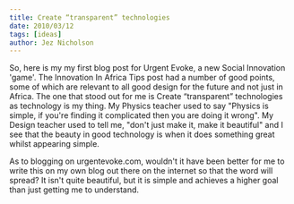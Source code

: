 ```yaml
---
title: Create “transparent” technologies
date: 2010/03/12
tags: [ideas]
author: Jez Nicholson
---
```

So, here is my my first blog post for Urgent Evoke, a new Social Innovation 'game'. The Innovation In Africa Tips post had a number of good points, some of which are relevant to all good design for the future and not just in Africa. The one that stood out for me is Create “transparent” technologies as technology is my thing. My Physics teacher used to say "Physics is simple, if you're finding it complicated then you are doing it wrong". My Design teacher used to tell me, "don't just make it, make it beautiful" and I see that the beauty in good technology is when it does something great whilst appearing simple.

As to blogging on urgentevoke.com, wouldn't it have been better for me to write this on my own blog out there on the internet so that the word will spread? It isn't quite beautiful, but it is simple and achieves a higher goal than just getting me to understand.
